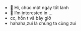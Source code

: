 - 👋 Hi, chúc một ngày tốt lành
- 👀 I’m interested in ...
- cc, hỗn t vã bây giờ
- hahaha,zui là chúng ta cùng zui

<!---
Kimanhlee/Kimanhlee is a ✨ special ✨ repository because its `README.md` (this file) appears on your GitHub profile.
You can click the Preview link to take a look at your changes.
--->
